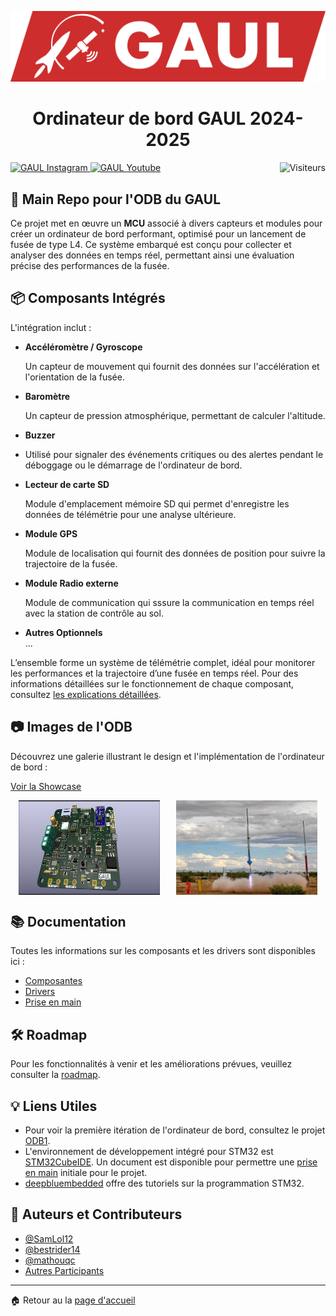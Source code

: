 [![MasterHead](Documentation/GAUL/logo-full.webp)](https://gaulspace.web.app/home)

<h1 align="center">Ordinateur de bord GAUL 2024-2025</h1>

<img align="right" src="https://api.visitorbadge.io/api/visitors?path=https%3A%2F%2Fgithub.com%2FGAULAvionique2024-2025%2FOrdinateur-de-bord&label=Visiteurs&labelColor=%23697689&countColor=%23f47373&style=flat" alt="Visiteurs" />

<p align="left">
  <a href="https://www.instagram.com/gaul.ul/" target="_blank">
    <img src="https://raw.githubusercontent.com/rahuldkjain/github-profile-readme-generator/master/src/images/icons/Social/instagram.svg" alt="GAUL Instagram" height="30" width="40" />
  </a>
  <a href="https://www.youtube.com/@projetGAUL" target="_blank">
    <img src="https://raw.githubusercontent.com/rahuldkjain/github-profile-readme-generator/master/src/images/icons/Social/youtube.svg" alt="GAUL Youtube" height="30" width="40" />
  </a>
</p>

## 🌟 **Main Repo pour l'ODB du GAUL**

Ce projet met en œuvre un **MCU** associé à divers capteurs et modules pour créer un ordinateur de bord performant, optimisé pour un lancement de fusée de type L4. Ce système embarqué est conçu pour collecter et analyser des données en temps réel, permettant ainsi une évaluation précise des performances de la fusée.

## 📦 **Composants Intégrés**

L'intégration inclut :

- **Accéléromètre / Gyroscope**
  
  Un capteur de mouvement qui fournit des données sur l'accélération et l'orientation de la fusée.

- **Baromètre**
  
  Un capteur de pression atmosphérique, permettant de calculer l'altitude.

- **Buzzer**
- 
  Utilisé pour signaler des événements critiques ou des alertes pendant le déboggage ou le démarrage de l'ordinateur de bord.

- **Lecteur de carte SD**
  
  Module d'emplacement mémoire SD qui permet d'enregistre les données de télémétrie pour une analyse ultérieure.

- **Module GPS**
  
  Module de localisation qui fournit des données de position pour suivre la trajectoire de la fusée.

- **Module Radio externe**
  
  Module de communication qui sssure la communication en temps réel avec la station de contrôle au sol.

- **Autres Optionnels**  
  ...

L’ensemble forme un système de télémétrie complet, idéal pour monitorer les performances et la trajectoire d’une fusée en temps réel. Pour des informations détaillées sur le fonctionnement de chaque composant, consultez [les explications détaillées](./Documentation/Explications.md).

## 📷 **Images de l'ODB**

Découvrez une galerie illustrant le design et l'implémentation de l'ordinateur de bord :

[Voir la Showcase](./Documentation/Showcase.md)

<div style="display: flex; justify-content: space-around;">
  <img src="./Documentation/Showcase/ODB1_PCB.png" alt="ODB1" width="45%">
  <img src="./Documentation/Showcase/Rocket_Launch.jpg" alt="Rocket Launch" width="45%">
</div>

## 📚 **Documentation**

Toutes les informations sur les composants et les drivers sont disponibles ici :

- [Composantes](./Documentation/Composantes.md)
- [Drivers](./Documentation/Drivers.md)
- [Prise en main](./Documentation/Logiciel.md)

## 🛠 **Roadmap**

Pour les fonctionnalités à venir et les améliorations prévues, veuillez consulter la [roadmap](./Documentation/Roadmap.md).

## 💡 **Liens Utiles**

- Pour voir la première itération de l'ordinateur de bord, consultez le projet [ODB1](https://github.com/GAULAvionique2023-2024/ODB1_Firmware).
- L'environnement de développement intégré pour STM32 est [STM32CubeIDE](https://www.st.com/en/development-tools/stm32cubeide.html). Un document est disponible pour permettre une [prise en main](./Documentation/Logiciel.md) initiale pour le projet.
- [deepbluembedded](https://deepbluembedded.com/stm32-arm-programming-tutorials/) offre des tutoriels sur la programmation STM32.

## 👥 **Auteurs et Contributeurs**

- [@SamLol12](https://github.com/SamLol12)
- [@bestrider14](https://github.com/bestrider14)
- [@mathouqc](https://github.com/mathouqc)
- [Autres Participants](./Documentation/Participants.md)

---

🏠 Retour au la [page d'accueil](https://github.com/GAULAvionique2024-2025)
